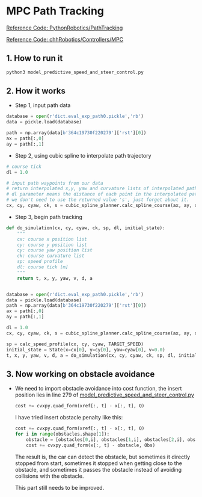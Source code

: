 # MPC Path Tracking

[Reference Code: PythonRobotics/PathTracking](https://github.com/AtsushiSakai/PythonRobotics/blob/master/PathTracking/model_predictive_speed_and_steer_control/model_predictive_speed_and_steer_control.py)

[Reference Code: chhRobotics/Controllers/MPC](https://github.com/CHH3213/chhRobotics/blob/master/Controllers/MPC/mpc.ipynb)

## 1. How to run it

```sh
python3 model_predictive_speed_and_steer_control.py
```

## 2. How it works

* Step 1, input path data

```python
database = open(r'dict.eval_exp_path0.pickle','rb')
data = pickle.load(database)

path = np.array(data[b'364c19730f220279']['rst'][0])
ax = path[:,0]
ay = path[:,1]
```

* Step 2, using cubic spline to interpolate path trajectory

```python
# course tick
dl = 1.0

# input path waypoints from our data
# return interpolated x,y, yaw and curvature lists of interpolated path
# dl parameter means the distance of each point in the interpolated path
# we don't need to use the returned value 's', just forget about it.
cx, cy, cyaw, ck, s = cubic_spline_planner.calc_spline_course(ax, ay, ds=dl)
```

* Step 3, begin path tracking

```python
def do_simulation(cx, cy, cyaw, ck, sp, dl, initial_state):
    """
    cx: course x position list
    cy: course y position list
    cy: course yaw position list
    ck: course curvature list
    sp: speed profile
    dl: course tick [m]
    """
    return t, x, y, yaw, v, d, a


database = open(r'dict.eval_exp_path0.pickle','rb')
data = pickle.load(database)
path = np.array(data[b'364c19730f220279']['rst'][0])
ax = path[:,0]
ay = path[:,1]

dl = 1.0
cx, cy, cyaw, ck, s = cubic_spline_planner.calc_spline_course(ax, ay, ds=dl)

sp = calc_speed_profile(cx, cy, cyaw, TARGET_SPEED)
initial_state = State(x=cx[0], y=cy[0], yaw=cyaw[0], v=0.0)
t, x, y, yaw, v, d, a = do_simulation(cx, cy, cyaw, ck, sp, dl, initial_state)
```

## 3. Now working on obstacle avoidance

* We need to import obstacle avoidance into cost function, the insert position lies in line 279 of [model_predictive_speed_and_steer_control.py](model_predictive_speed_and_steer_control.py)

  ```python
  cost += cvxpy.quad_form(xref[:, t] - x[:, t], Q)
  ```

  I have tried insert obstacle penalty like this:

  ```python
  cost += cvxpy.quad_form(xref[:, t] - x[:, t], Q)
  for i in range(obstacles.shape[1]):
      obstacle = [obstacles[0,i], obstacles[1,i], obstacles[2,i], obstacles[3,i]]
      cost += cvxpy.quad_form(x[:, t] - obstacle, Obs)
  ```

  The result is, the car can detect the obstacle, but sometimes it directly stopped from start, sometimes it stopped when getting close to the obstacle, and sometimes it passes the obstacle instead of avoiding collisions with the obstacle.</br>

  This part still needs to be improved.

